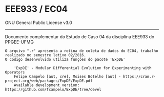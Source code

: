 # EEE933 / EC04
GNU General Public License v3.0

----------

Documento complementar do Estudo de Caso 04 da disciplina EEE933 do PPGEE-UFMG
    
    O arquivo ".r" apresenta a rotina de coleta de dados do EC04, trabalho realizado no semestre letivo 02/2016.
    O código desenvolvido utiliza funções do pacote 'ExpDE'
    
        'ExpDE' - Modular Differential Evolution for Experimenting with Operators
        Felipe Campelo [aut, cre], Moises Botelho [aut] - https://cran.r-project.org/web/packages/ExpDE/ExpDE.pdf
        Available development version: https://github.com/fcampelo/ExpDE/tree/devel
